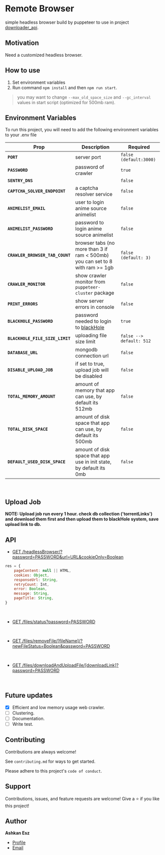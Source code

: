 # Remote Browser

simple headless browser build by puppeteer to use in
project [downloader_api](https://github.com/ashkan-esz/downloader_api).

## Motivation

Need a customized headless browser.

## How to use

1. Set environment variables
2. Run command `npm install` and then `npm run start`.

> you may want to change `--max_old_space_size` and `--gc_interval` values in start script (optimized for 500mb ram).

## Environment Variables

To run this project, you will need to add the following environment variables to your .env file

| Prop                            | Description                                                                   | Required                 |
|---------------------------------|-------------------------------------------------------------------------------|--------------------------|
| **`PORT`**                      | server port                                                                   | `false (default:3000)`   |
| **`PASSWORD`**                  | password of crawler                                                           | `true`                   |
| **`SENTRY_DNS`**                |                                                                               | `false`                  |
| **`CAPTCHA_SOLVER_ENDPOINT`**   | a captcha resolver service                                                    | `false`                  |
| **`ANIMELIST_EMAIL`**           | user to login anime source animelist                                          | `false`                  |
| **`ANIMELIST_PASSWORD`**        | password to login anime source animelist                                      | `false`                  |
| **`CRAWLER_BROWSER_TAB_COUNT`** | browser tabs (no more than 3 if ram < 500mb) you can set to 8 with ram >= 1gb | `false (default: 3)`     |
| **`CRAWLER_MONITOR`**           | show crawler monitor from `puppeteer-cluster` package                         | `false`                  |
| **`PRINT_ERRORS`**              | show server errors in console                                                 | `false`                  |
| **`BLACKHOLE_PASSWORD`**        | password needed to login to [blackHole](https://blackhole.run)                | `true`                   |
| **`BLACKHOLE_FILE_SIZE_LIMIT`** | uploading file size limit                                                     | `false --> default: 512` |
| **`DATABASE_URL`**              | mongodb connection url                                                        | `false`                  |
| **`DISABLE_UPLOAD_JOB`**        | if set to true, upload job will be disabled                                   | `false`                  |
| **`TOTAL_MEMORY_AMOUNT`**       | amount of memory that app can use, by default its 512mb                       | `false`                  |
| **`TOTAL_DISK_SPACE`**          | amount of disk space that app can use, by default its 500mb                   | `false`                  |
| **`DEFAULT_USED_DISK_SPACE`**   | amount of disk space that app use in init state, by default its 0mb           | `false`                  |

<br/>

## Upload Job

**NOTE: Upload job run every 1 hour. check db collection ('torrentLinks') and download them first and then upload them
to blackHole system, save upload link to db.**

## API

- [GET /headlessBrowser/?password=PASSWORD&url=URL&cookieOnly=Boolean](api/routes/headlessBrowser.js)

```javascript
res = {
    pageContent: null || HTML,
    cookies: Object,
    responseUrl: String,
    retryCount: Int,
    error: Boolean,
    message: String,
    pageTitle: String,
}
```

<br/>

- [GET /files/status?password=PASSWORD](api/routes/filesRouter.js)

<br/>

- [GET /files/removeFile/[fileName]/?newFileStatus=Boolean&password=PASSWORD](api/routes/filesRouter.js)

<br/>

- [GET /files/downloadAndUploadFile/[downloadLink]?password=PASSWORD](api/routes/filesRouter.js)

<br/>

## Future updates

- [x]  Efficient and low memory usage web crawler.
- [ ]  Clustering.
- [ ]  Documentation.
- [ ]  Write test.

## Contributing

Contributions are always welcome!

See `contributing.md` for ways to get started.

Please adhere to this project's `code of conduct`.

## Support

Contributions, issues, and feature requests are welcome!
Give a ⭐️ if you like this project!

## Author

**Ashkan Esz**

- [Profile](https://github.com/ashkan-esz "Ashkan esz")
- [Email](mailto:ashkanaz2828@gmail.com?subject=Hi "Hi!")
